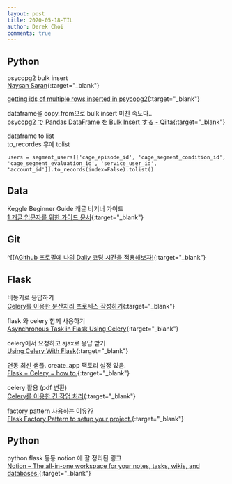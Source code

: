 ```yaml
---
layout: post
title: 2020-05-18-TIL
author: Derek Choi
comments: true
---
```


## Python
psycopg2 bulk insert  
[Naysan Saran](https://naysan.ca/2020/05/09/pandas-to-postgresql-using-psycopg2-bulk-insert-performance-benchmark/){:target="_blank"}

[getting ids of multiple rows inserted in psycopg2](https://stackoverflow.com/questions/21624844/getting-ids-of-multiple-rows-inserted-in-psycopg2){:target="_blank"}

dataframe을 copy_from으로 bulk insert
미친 속도다..  
[psycopg2 で Pandas DataFrame を Bulk Insert する - Qiita](https://qiita.com/hoto17296/items/bb16b2fe36a8d47a08a2){:target="_blank"}


dataframe to list  
to_recordes 후에 tolist  

```
users = segment_users[['cage_episode_id', 'cage_segment_condition_id', 'cage_segment_evaluation_id', 'service_user_id', 'account_id']].to_records(index=False).tolist()
```

## Data
Keggle Beginner Guide 캐글 비기너 가이드  
[1 캐글 입문자를 위한 가이드 문서](https://unfinishedgod.github.io/docs/kaggle/Kaggle_beginner_guide/kaggle_beginner_guide.html){:target="_blank"}


## Git
^[[A[Github 프로필에 나의 Daliy 코딩 시간을 적용해보자!](https://fernando.kr/develop/2020-05-02-github-gist-posting/){:target="_blank"}

## Flask
비동기로 응답하기  
[Celery를 이용한 분산처리 프로세스 작성하기](https://medium.com/sunhyoups-story/celery-b96eb337b9cf){:target="_blank"}

flask 와 celery 함께 사용하기  
[Asynchronous Task in Flask Using Celery](https://www.youtube.com/watch?v=iwxzilyxTbQ){:target="_blank"}

celery에서 요청하고 ajax로 응답 받기  
[Using Celery With Flask](https://blog.miguelgrinberg.com/post/using-celery-with-flask){:target="_blank"}

연동 최신 샘플. create_app 팩토리 설정 있음.  
[Flask + Celery = how to.](https://medium.com/@frassetto.stefano/flask-celery-howto-d106958a15fe){:target="_blank"}

celery 활용 (pdf 변환)  
[Celery를 이용한 긴 작업 처리](https://spoqa.github.io/2012/05/29/distribute-task-with-celery.html){:target="_blank"}

factory pattern 사용하는 이유??  
[Flask Factory Pattern to setup your project.](https://itnext.io/flask-factory-pattern-to-setup-your-project-8fe7d6b23247){:target="_blank"}

## Python
python flask 등등 notion 에 잘 정리된 링크  
[Notion – The all-in-one workspace for your notes, tasks, wikis, and databases.](https://www.notion.so/d8bc2c5bd8614839839f63fb3a42acb6?v=c6a7abceb398460ca600767a3a1a03fe){:target="_blank"}
